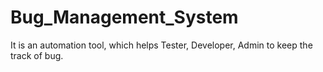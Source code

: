 # Bug_Management_System
It is an automation tool, which helps Tester, Developer, Admin to keep the track of bug.
